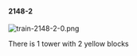 #### 2148-2
![train-2148-2-0.png](https://github.com/lil-lab/nlvr/raw/master/nlvr/train/images/70/train-2148-2-0.png "train-2148-2-0.png")

There is 1 tower with 2 yellow blocks